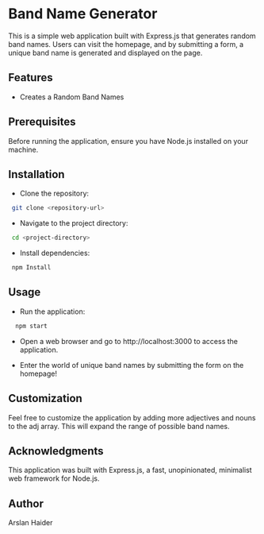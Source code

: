 
# Band Name Generator
This is a simple web application built with Express.js that generates random band names. Users can visit the homepage, and by submitting a form, a unique band name is generated and displayed on the page.

## Features
- Creates a Random Band Names

## Prerequisites
Before running the application, ensure you have Node.js installed on your machine.

## Installation
- Clone the repository:
 ```bash
  git clone <repository-url>
```
- Navigate to the project directory:
 ```bash
  cd <project-directory>
```

- Install dependencies:
 ```bash
  npm Install
```
## Usage
- Run the application:
```bash
  npm start
```
- Open a web browser and go to http://localhost:3000 to access the application.

- Enter the world of unique band names by submitting the form on the homepage!

## Customization
Feel free to customize the application by adding more adjectives and nouns to the adj array. This will expand the range of possible band names.

## Acknowledgments
This application was built with Express.js, a fast, unopinionated, minimalist web framework for Node.js.

## Author
Arslan Haider
